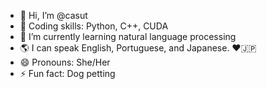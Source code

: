 - 👋 Hi, I’m @casut
- 👀 Coding skills: Python, C++, CUDA
- 🌱 I’m currently learning natural language processing
- 🌎 I can speak English, Portuguese, and Japanese. ❤️🇯🇵
- 😄 Pronouns: She/Her
- ⚡ Fun fact: Dog petting
